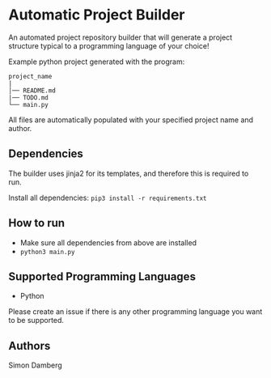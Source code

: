 # Automatic Project Builder

An automated project repository builder that will generate a project structure typical to a programming language of your choice!  

Example python project generated with the program:

```
project_name
|
│── README.md
|── TODO.md
└── main.py  
```

All files are automatically populated with your specified project name and author.

## Dependencies

The builder uses jinja2 for its templates, and therefore this is required to run.    

Install all dependencies: ```pip3 install -r requirements.txt```

## How to run

- Make sure all dependencies from above are installed
- ```python3 main.py```

## Supported Programming Languages

- Python

Please create an issue if there is any other programming language you want to be supported.

## Authors

Simon Damberg
